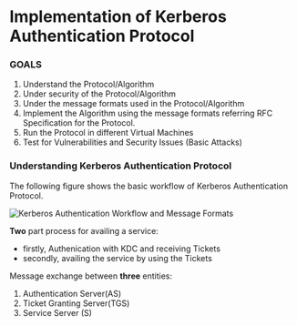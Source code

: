 # Implementation of Kerberos Authentication Protocol

### GOALS
1) Understand the Protocol/Algorithm
2) Under security of the Protocol/Algorithm
3) Under the message formats used in the Protocol/Algorithm
4) Implement the Algorithm using the message formats referring RFC Specification for the Protocol.
5) Run the Protocol in different Virtual Machines
6) Test for Vulnerabilities and Security Issues (Basic Attacks)


### Understanding Kerberos Authentication Protocol

The following figure shows the basic workflow of Kerberos Authentication Protocol.

![Kerberos Authentication Workflow and Message Formats](https://github.com/gokulsreekumar/Kerberos-Implementation/blob/main/KerberosMessages.png)

**Two** part process for availing a service: 
- firstly, Authenication with KDC and receiving Tickets
- secondly, availing the service by using the Tickets

Message exchange between **three** entities:
1. Authentication Server(AS)
2. Ticket Granting Server(TGS)
3. Service Server (S)
